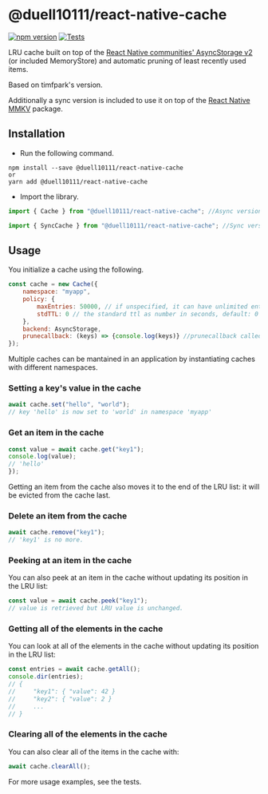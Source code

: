 # @duell10111/react-native-cache

[![npm version](https://badge.fury.io/js/@duell10111%2Freact-native-cache.svg)](https://badge.fury.io/js/@duell10111%2Freact-native-cache)
[![Tests](https://github.com/Duell10111/react-native-cache/actions/workflows/test-workflow.yml/badge.svg)](https://github.com/Duell10111/react-native-cache/actions/workflows/test-workflow.yml)

LRU cache built on top of the [React Native communities' AsyncStorage v2](https://github.com/react-native-community/async-storage/tree/master) (or included MemoryStore) and automatic pruning of least recently used items.

Based on timfpark's version.

Additionally a sync version is included to use it on top of the [React Native MMKV](https://github.com/mrousavy/react-native-mmkv) package.

## Installation

*   Run the following command.

```shell
npm install --save @duell10111/react-native-cache
or
yarn add @duell10111/react-native-cache
```

*   Import the library.

```javascript
import { Cache } from "@duell10111/react-native-cache"; //Async version
```

```javascript
import { SyncCache } from "@duell10111/react-native-cache"; //Sync version
```

## Usage

You initialize a cache using the following.

```javascript
const cache = new Cache({
    namespace: "myapp",
    policy: {
        maxEntries: 50000, // if unspecified, it can have unlimited entries
        stdTTL: 0 // the standard ttl as number in seconds, default: 0 (unlimited)
    },
    backend: AsyncStorage,
    prunecallback: (keys) => {console.log(keys)} //prunecallback called if a key gets removed
});
```

Multiple caches can be mantained in an application by instantiating caches with different namespaces.

### Setting a key's value in the cache

```javascript
await cache.set("hello", "world");
// key 'hello' is now set to 'world' in namespace 'myapp'
```

### Get an item in the cache

```javascript
const value = await cache.get("key1");
console.log(value);
// 'hello'
});
```

Getting an item from the cache also moves it to the end of the LRU list: it will be evicted from the cache last.

### Delete an item from the cache

```javascript
await cache.remove("key1");
// 'key1' is no more.
```

### Peeking at an item in the cache

You can also peek at an item in the cache without updating its position in the LRU list:

```javascript
const value = await cache.peek("key1");
// value is retrieved but LRU value is unchanged.
```

### Getting all of the elements in the cache

You can look at all of the elements in the cache without updating its position in the LRU list:

```javascript
const entries = await cache.getAll();
console.dir(entries);
// {
//     "key1": { "value": 42 }
//     "key2": { "value": 2 }
//     ...
// }
```

### Clearing all of the elements in the cache

You can also clear all of the items in the cache with:

```javascript
await cache.clearAll();
```

For more usage examples, see the tests.
